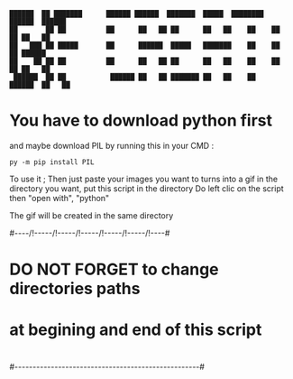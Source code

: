 
```
██████  ██ ███████      ██████ ██████  ███████  █████  ████████  ██████  ██████  
██       ██ ██          ██      ██   ██ ██      ██   ██    ██    ██    ██ ██   ██ 
██   ███ ██ █████       ██      ██████  █████   ███████    ██    ██    ██ ██████  
██    ██ ██ ██          ██      ██   ██ ██      ██   ██    ██    ██    ██ ██   ██ 
 ██████  ██ ██           ██████ ██   ██ ███████ ██   ██    ██     ██████  ██   ██ 
```                                                                                  
                                                                                  

# You have to download python first

and maybe download PIL by running this in your CMD :


```
py -m pip install PIL
```


To use it ; 
Then just paste your images you want to turns into a gif in the directory you want, put this script in the directory
Do left clic on the script then "open with", "python"

The gif will be created in the same directory

#----/!\-----/!\-----/!\-----/!\-----/!\-----/!\----#
#                                                   #
#    DO NOT FORGET to change directories paths      #
#       at begining and end of this script          #
#                                                   #
#---------------------------------------------------#
